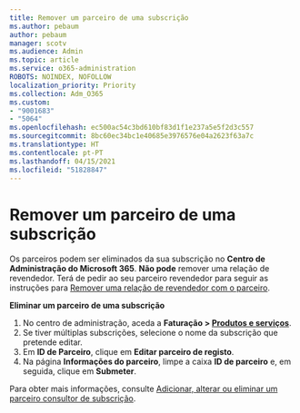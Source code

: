 ```yaml
---
title: Remover um parceiro de uma subscrição
ms.author: pebaum
author: pebaum
manager: scotv
ms.audience: Admin
ms.topic: article
ms.service: o365-administration
ROBOTS: NOINDEX, NOFOLLOW
localization_priority: Priority
ms.collection: Adm_O365
ms.custom:
- "9001683"
- "5064"
ms.openlocfilehash: ec500ac54c3bd610bf83d1f1e237a5e5f2d3c557
ms.sourcegitcommit: 8bc60ec34bc1e40685e3976576e04a2623f63a7c
ms.translationtype: HT
ms.contentlocale: pt-PT
ms.lasthandoff: 04/15/2021
ms.locfileid: "51828847"
---
```

# <a name="remove-a-partner-from-a-subscription"></a>Remover um parceiro de uma subscrição

Os parceiros podem ser eliminados da sua subscrição no **Centro de Administração do Microsoft 365**. **Não pode** remover uma relação de revendedor. Terá de pedir ao seu parceiro revendedor para seguir as instruções para [Remover uma relação de revendedor com o parceiro](https://docs.microsoft.com/partner-center/remove-a-relationship).

**Eliminar um parceiro de uma subscrição**

1. No centro de administração, aceda a **Faturação > [Produtos e serviços](https://go.microsoft.com/fwlink/p/?linkid=842054)**.
2. Se tiver múltiplas subscrições, selecione o nome da subscrição que pretende editar.
3. Em **ID de Parceiro**, clique em **Editar parceiro de registo**.
4. Na página **Informações do parceiro**, limpe a caixa **ID de parceiro** e, em seguida, clique em **Submeter**.

Para obter mais informações, consulte [Adicionar, alterar ou eliminar um parceiro consultor de subscrição](https://docs.microsoft.com/microsoft-365/admin/misc/add-partner?view=o365-worldwide).

